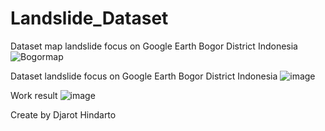 # Landslide_Dataset
Dataset map landslide focus on Google Earth Bogor District Indonesia
![Bogormap](https://github.com/user-attachments/assets/b6d39bee-9a0d-4892-b29d-6f145fd883a6)


Dataset landslide focus on Google Earth Bogor District Indonesia
![image](https://github.com/user-attachments/assets/8c83d2ba-b1df-4473-b096-d7a375a5f7a7)


Work result
![image](https://github.com/user-attachments/assets/d14ec48c-4987-494d-81e0-bd9dd48ac259)

Create by Djarot Hindarto
